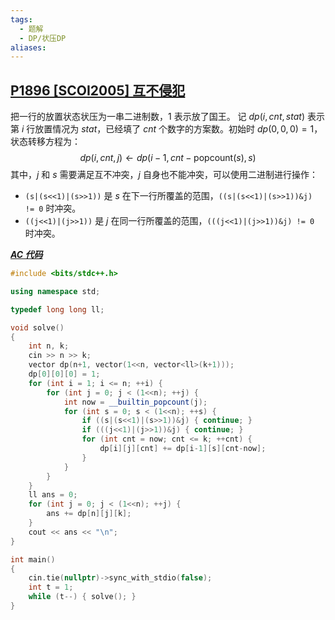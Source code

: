 ```yaml
---
tags:
  - 题解
  - DP/状压DP
aliases:
---
```

## [P1896 [SCOI2005] 互不侵犯](https://www.luogu.com.cn/problem/P1896)

把一行的放置状态状压为一串二进制数，$1$ 表示放了国王。
记 $dp(i,cnt,stat)$ 表示第 $i$ 行放置情况为 $stat$，已经填了 $cnt$ 个数字的方案数。初始时 $dp(0,0,0)=1$，状态转移方程为：
$$
dp(i,cnt,j)\leftarrow dp(i-1,cnt-\mathrm{popcount}(s), s)
$$
其中，$j$ 和 $s$ 需要满足互不冲突，$j$ 自身也不能冲突，可以使用二进制进行操作：

- `(s|(s<<1)|(s>>1))` 是 $s$ 在下一行所覆盖的范围，`((s|(s<<1)|(s>>1))&j) != 0` 时冲突。
- `((j<<1)|(j>>1))` 是 $j$ 在同一行所覆盖的范围，`(((j<<1)|(j>>1))&j) != 0` 时冲突。

[***AC 代码***](https://www.luogu.com.cn/record/203302983)

```cpp
#include <bits/stdc++.h>

using namespace std;

typedef long long ll;

void solve()
{
	int n, k;
    cin >> n >> k;
    vector dp(n+1, vector(1<<n, vector<ll>(k+1)));
    dp[0][0][0] = 1;
    for (int i = 1; i <= n; ++i) {
        for (int j = 0; j < (1<<n); ++j) {
            int now = __builtin_popcount(j);
            for (int s = 0; s < (1<<n); ++s) {
                if ((s|(s<<1)|(s>>1))&j) { continue; }
                if (((j<<1)|(j>>1))&j) { continue; }
                for (int cnt = now; cnt <= k; ++cnt) {
                    dp[i][j][cnt] += dp[i-1][s][cnt-now];
                }
            }
        }
    }
    ll ans = 0;
    for (int j = 0; j < (1<<n); ++j) {
        ans += dp[n][j][k];
    }
    cout << ans << "\n";
}

int main()
{
	cin.tie(nullptr)->sync_with_stdio(false);
	int t = 1;
	while (t--) { solve(); }
}
```
